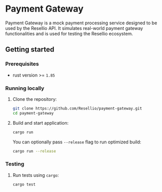 # Payment Gateway

Payment Gateway is a mock payment processing service designed to be used by the Resellio API. It simulates real-world payment gateway functionalities and is used for testing the Resellio ecosystem.

## Getting started

### Prerequisites

- rust version >= `1.85`

### Running locally

1. Clone the repository:
    ```bash
    git clone https://github.com/Resellio/payment-gateway.git
    cd payment-gateway
    ```

2. Build and start application:
    ```bash
    cargo run
    ```

    You can optionally pass `--release` flag to run optimized build:
    ```bash
    cargo run --release
    ```

### Testing

1. Run tests using `cargo`:
    ```bash
    cargo test
    ```
